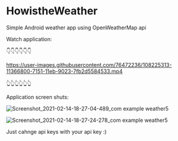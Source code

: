# HowistheWeather
Simple Android weather app using OpenWeatherMap api 

Watch application:


👇👇👇👇👇👇



https://user-images.githubusercontent.com/76472236/108225313-11366800-7151-11eb-9023-7fb2d5584533.mp4



👆👆👆👆👆👆
      



Application screen shuts:




![Screenshot_2021-02-14-18-27-04-489_com example weather5](https://user-images.githubusercontent.com/76472236/108217091-75086300-7148-11eb-907b-6d6223420745.jpg)



![Screenshot_2021-02-14-18-27-24-278_com example weather5](https://user-images.githubusercontent.com/76472236/108217179-894c6000-7148-11eb-8279-d55fbbff31b9.jpg)










Just cahnge api keys with your api key :)
